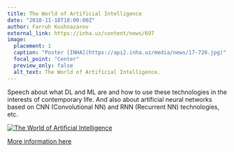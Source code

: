 ```yaml
---
title: The World of Artificial Intelligence
date: "2018-11-18T18:00:00Z"
author: Farruh Kushnazarov
external_link: https://inha.uz/content/news/697
image:
  placement: 1
  caption: "Poster [INHA](https://api2.inha.uz/media/news/17-720.jpg)"
  focal_point: "Center"
  preview_only: false
  alt_text: The World of Artificial Intelligence.
---
```


Speech about what DL and ML are and how to use these technologies in the interests of contemporary life. And also about artificial neural networks based on CNN (Convolutional NN) and RNN (Recurrent NN) technologies, etc.

[![The World of Artificial Intelligence](https://api2.inha.uz/media/news/17-720.jpg)](https://inha.uz/content/news/697)

[More information here](https://inha.uz/content/news/697)
